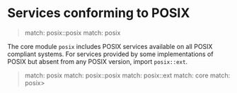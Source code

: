 # Services conforming to POSIX

> match: posix::posix
> match: posix

The core module `posix` includes POSIX services available on all POSIX compliant systems.
For services provided by some implementations of POSIX but absent from any POSIX version,
import `posix::ext`.

> match: posix
> match: posix::posix
> match: posix::ext
> match: core
> match: posix>

